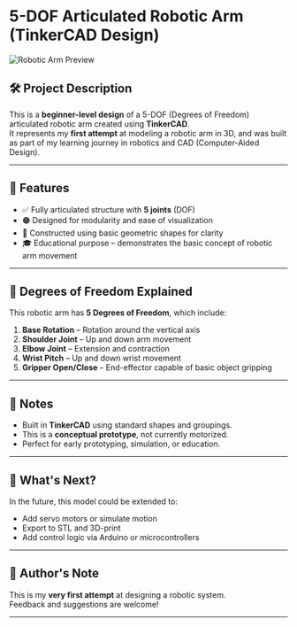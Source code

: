# 5-DOF Articulated Robotic Arm (TinkerCAD Design)

![Robotic Arm Preview](./your-image-file.png)

## 🛠️ Project Description

This is a **beginner-level design** of a 5-DOF (Degrees of Freedom) articulated robotic arm created using **TinkerCAD**.  
It represents my **first attempt** at modeling a robotic arm in 3D, and was built as part of my learning journey in robotics and CAD (Computer-Aided Design).

---

## 🎯 Features

- ✅ Fully articulated structure with **5 joints** (DOF)
- 🟠 Designed for modularity and ease of visualization
- 🧱 Constructed using basic geometric shapes for clarity
- 🎓 Educational purpose – demonstrates the basic concept of robotic arm movement

---

## 🔩 Degrees of Freedom Explained

This robotic arm has **5 Degrees of Freedom**, which include:

1. **Base Rotation** – Rotation around the vertical axis  
2. **Shoulder Joint** – Up and down arm movement  
3. **Elbow Joint** – Extension and contraction  
4. **Wrist Pitch** – Up and down wrist movement  
5. **Gripper Open/Close** – End-effector capable of basic object gripping

---

## 📌 Notes

- Built in **TinkerCAD** using standard shapes and groupings.
- This is a **conceptual prototype**, not currently motorized.
- Perfect for early prototyping, simulation, or education.

---

## 🧠 What's Next?

In the future, this model could be extended to:

- Add servo motors or simulate motion
- Export to STL and 3D-print
- Add control logic via Arduino or microcontrollers

---

## 💬 Author's Note

This is my **very first attempt** at designing a robotic system.  
Feedback and suggestions are welcome!

---

